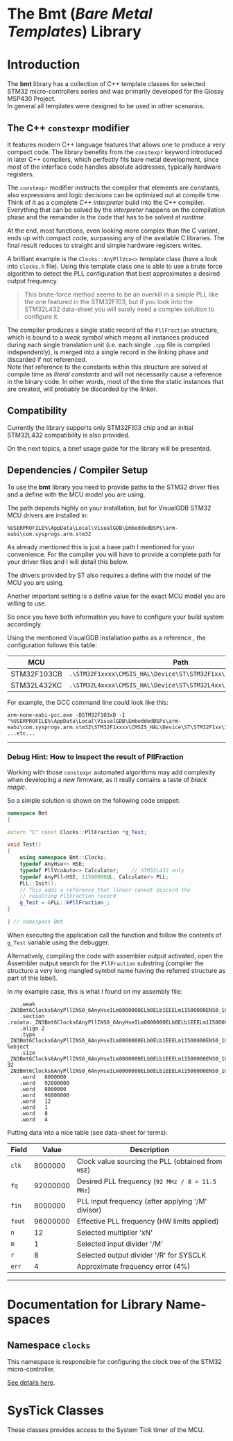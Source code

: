 # <big>The Bmt (*Bare Metal Templates*) Library</big>


# Introduction

The **bmt** library has a collection of C++ template classes for 
selected STM32 micro-controllers series and was primarily developed for 
the Glossy MSP430 Project.  
In general all templates were designed to be used in other scenarios.


## The C++ `constexpr` modifier

It features modern C++ language features that allows one to produce a 
very compact code. The library benefits from the `constexpr` keyword 
introduced in later C++ compilers, which perfectly fits bare metal 
development, since most of the interface code handles absolute addresses, 
typically hardware registers.

The `constexpr` modifier instructs the compiler that elements are 
constants, also expressions and logic decisions can be optimized out at 
compile time. Think of it as a complete *C++ interpreter* build into the 
C++ compiler. Everything that can be solved by the *interpreter* happens 
on the compilation phase and the remainder is the code that has to be 
solved at *runtime*.

At the end, most functions, even looking more complex than the C variant, 
ends up with compact code, surpassing any of the available C libraries. 
The final result reduces to straight and simple hardware registers 
writes. 

A brilliant example is the `Clocks::AnyPllVco<>` template class (have a 
look into `clocks.h` file). Using this template class one is able to 
use a brute force algorithm to detect the PLL configuration that best 
approximates a desired output frequency.

> This brute-force method seems to be an overkill in a simple PLL like 
> the one featured in the STM32F103, but if you look into the STM32L432 
> data-sheet you will surely need a complex solution to configure it.

The compiler produces a single static record of the `PllFraction` 
structure, which is bound to a *weak symbol* which means all instances 
produced during each single translation unit (i.e. each single `.cpp` 
file is compiled independently), is merged into a single record in the 
linking phase and discarded if not referenced.  
Note that reference to the constants within this structure are solved at 
compile time as *literal constants* and will not necessarily cause a 
reference in the binary code. In other words, most of the time the static 
instances that are created, will probably be discarded by the linker.


## Compatibility

Currently the library supports only STM32F103 chip and an initial 
STM32L432 compatibility is also provided.

On the next topics, a brief usage guide for the library will be 
presented. 


## Dependencies / Compiler Setup

To use the **bmt** library you need to provide paths to the STM32 driver 
files and a define with the MCU model you are using.

The path depends highly on your installation, but for VisualGDB STM32 MCU 
drivers are installed in:

```
%USERPROFILE%\AppData\Local\VisualGDB\EmbeddedBSPs\arm-eabi\com.sysprogs.arm.stm32
```

As already mentioned this is just a base path I mentioned for your 
convenience. For the compiler you will have to provide a complete path 
for your driver files and I will detail this below.

The drivers provided by ST also requires a define with the model of the MCU 
you are using.

Another important setting is a define value for the exact MCU 
model you are willing to use.

So once you have both information you have to configure your build system 
accordingly.

Using the mentioned VisualGDB installation paths as a reference , the 
configuration follows this table:

|     MCU     | Path                                             | Define |
|-------------|--------------------------------------------------|--------|
| STM32F103CB | `.\STM32F1xxxx\CMSIS_HAL\Device\ST\STM32F1xx\Include\stm32f1xx.h` | `STM32F103xB` |
| STM32L432KC | `.\STM32L4xxxx\CMSIS_HAL\Device\ST\STM32L4xx\Include\stm32l4xx.h` | `STM32L432xx` |


For example, the GCC command line could look like this:
```
arm-none-eabi-gcc.exe -DSTM32F103xB -I "%USERPROFILE%\AppData\Local\VisualGDB\EmbeddedBSPs\arm-eabi\com.sysprogs.arm.stm32\STM32F1xxxx\CMSIS_HAL\Device\ST\STM32F1xx\Include\stm32f1xx.h" ...etc...
```


-------

### Debug Hint: How to inspect the result of PllFraction

Working with those `constexpr` automated algorithms may add complexity 
when developing a new firmware, as it really contains a taste of 
*black magic*. 

So a simple solution is shown on the following code snippet:

```cpp
namespace Bmt
{

extern "C" const Clocks::PllFraction *g_Test;

void Test()
{
    using namespace Bmt::Clocks;
    typedef AnyHse<> HSE;
    typedef PllVcoAuto<> Calculator;	// STM32L432 only
    typedef AnyPll<HSE, 11500000UL, Calculator> PLL;
    PLL::Init();
    // This adds a reference that linker cannot discard the 
    // resulting PllFraction record
    g_Test = &PLL::kPllFraction_;
}

} // namespace Bmt
```

When executing the application call the function and follow the contents 
of `g_Test` variable using the debugger. 

Alternatively, compiling the code with assembler output activated, open 
the Assembler output search for the `PllFraction` substring (compiler 
the structure a very long mangled symbol name having the referred 
structure as part of this label).

In my example case, this is what I found on my assembly file:
```
    .weak   _ZN3Bmt6Clocks6AnyPllINS0_6AnyHseILm8000000ELb0ELb1EEELm11500000ENS0_10PllVcoAutoILNS_5Power4ModeE0EEELb1ELm0ELm0ELm5EE13kPllFraction_E
    .section .rodata._ZN3Bmt6Clocks6AnyPllINS0_6AnyHseILm8000000ELb0ELb1EEELm11500000ENS0_10PllVcoAutoILNS_5Power4ModeE0EEELb1ELm0ELm0ELm5EE13kPllFraction_E,"aG",%progbits,_ZN3Bmt6Clocks6AnyPllINS0_6AnyHseILm8000000ELb0ELb1EEELm11500000ENS0_10PllVcoAutoILNS_5Power4ModeE0EEELb1ELm0ELm0ELm5EE13kPllFraction_E,comdat
    .align 2
    .type   _ZN3Bmt6Clocks6AnyPllINS0_6AnyHseILm8000000ELb0ELb1EEELm11500000ENS0_10PllVcoAutoILNS_5Power4ModeE0EEELb1ELm0ELm0ELm5EE13kPllFraction_E, %object
    .size   _ZN3Bmt6Clocks6AnyPllINS0_6AnyHseILm8000000ELb0ELb1EEELm11500000ENS0_10PllVcoAutoILNS_5Power4ModeE0EEELb1ELm0ELm0ELm5EE13kPllFraction_E, 32
_ZN3Bmt6Clocks6AnyPllINS0_6AnyHseILm8000000ELb0ELb1EEELm11500000ENS0_10PllVcoAutoILNS_5Power4ModeE0EEELb1ELm0ELm0ELm5EE13kPllFraction_E:
    .word   8000000
    .word   92000000
    .word   8000000
    .word   96000000
    .word   12
    .word   1
    .word   8
    .word   4
```

Putting data into a nice table (see data-sheet for terms):

| Field  | Value    | Description                                        |
|--------|----------|----------------------------------------------------|
| `clk`  | 8000000  | Clock value sourcing the PLL (obtained from `HSE`) |
| `fq`   | 92000000 | Desired PLL frequency (`92 MHz / 8 = 11.5 MHz`)    |
| `fin`  | 8000000  | PLL input frequency (after applying '/M' divisor)  |
| `fout` | 96000000 | Effective PLL frequency (HW limits applied)        |
| `n`    | 12       | Selected multiplier 'xN'                           |
| `m`    | 1        | Selected input divider '/M'                        |
| `r`    | 8        | Selected output divider '/R' for SYSCLK            |
| `err`  | 4        | Approximate frequency error (4%)                   |


-------

# Documentation for Library Name-spaces

## Namespace `clocks`

This namespace is responsible for configuring the clock tree of the STM32 
micro-controller.

[See details here](colocks.md).


# SysTick Classes

These classes provides access to the System Tick timer of the MCU.
